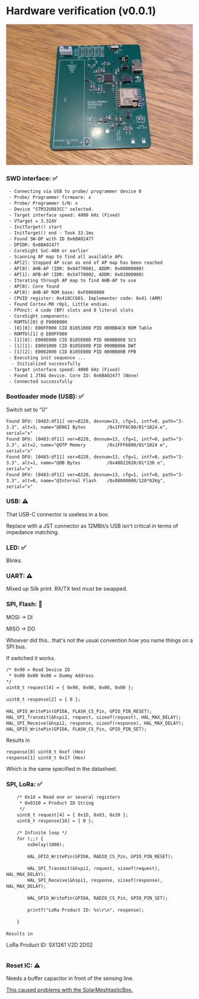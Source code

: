 # Hardware verification (v0.0.1)

![Drag Racing](./doc/pcb_v001_wc.jpg)

### SWD interface: ✅

```
 - Connecting via USB to probe/ programmer device 0
 - Probe/ Programmer firmware: x
 - Probe/ Programmer S/N: x
 - Device "STM32U083CC" selected.
 - Target interface speed: 4000 kHz (Fixed)
 - VTarget = 3.324V
 - InitTarget() start
 - InitTarget() end - Took 33.1ms
 - Found SW-DP with ID 0x6BA02477
 - DPIDR: 0x6BA02477
 - CoreSight SoC-400 or earlier
 - Scanning AP map to find all available APs
 - AP[2]: Stopped AP scan as end of AP map has been reached
 - AP[0]: AHB-AP (IDR: 0x84770001, ADDR: 0x00000000)
 - AP[1]: APB-AP (IDR: 0x54770002, ADDR: 0x01000000)
 - Iterating through AP map to find AHB-AP to use
 - AP[0]: Core found
 - AP[0]: AHB-AP ROM base: 0xF0000000
 - CPUID register: 0x410CC601. Implementer code: 0x41 (ARM)
 - Found Cortex-M0 r0p1, Little endian.
 - FPUnit: 4 code (BP) slots and 0 literal slots
 - CoreSight components:
 - ROMTbl[0] @ F0000000
 - [0][0]: E00FF000 CID B105100D PID 000BB4C0 ROM Table
 - ROMTbl[1] @ E00FF000
 - [1][0]: E000E000 CID B105E00D PID 000BB008 SCS
 - [1][1]: E0001000 CID B105E00D PID 000BB00A DWT
 - [1][2]: E0002000 CID B105E00D PID 000BB00B FPB
 - Executing init sequence ...
  - Initialized successfully
 - Target interface speed: 4000 kHz (Fixed)
 - Found 1 JTAG device. Core ID: 0x6BA02477 (None)
 - Connected successfully
```

### Bootloader mode (USB): ✅

Switch set to "0"

```
Found DFU: [0483:df11] ver=0220, devnum=13, cfg=1, intf=0, path="3-3.3", alt=3, name="@ENGI Bytes        /0x1FFF6C00/01*1024.e", serial="x"
Found DFU: [0483:df11] ver=0220, devnum=13, cfg=1, intf=0, path="3-3.3", alt=2, name="@OTP Memory        /0x1FFF6800/01*1024 e", serial="x"
Found DFU: [0483:df11] ver=0220, devnum=13, cfg=1, intf=0, path="3-3.3", alt=1, name="@OB Bytes          /0x40022020/01*136 e", serial="x"
Found DFU: [0483:df11] ver=0220, devnum=13, cfg=1, intf=0, path="3-3.3", alt=0, name="@Internal Flash    /0x08000000/128*02Kg", serial="x"
```

### USB: ⚠️

That USB-C connector is useless in a box.

Replace with a JST connector as 12MBit/s USB isn't critical in terms of impedance matching. 

### LED: ✅

Blinks.

### UART: ⚠️

Mixed up Silk print. RX/TX text must be swapped.

### SPI, Flash: 🚨

MOSI -> DI

MISO -> DO

Whoever did this..  that's not the usual convention how you name things on a SPI bus.

If switched it works.

```
/* 0x90 = Read Device ID
 * 0x00 0x00 0x00 = Dummy Address
*/
uint8_t request[4] = { 0x90, 0x00, 0x00, 0x00 };

uint8_t response[2] = { 0 };

HAL_GPIO_WritePin(GPIOA, FLASH_CS_Pin, GPIO_PIN_RESET);
HAL_SPI_Transmit(&hspi2, request, sizeof(request), HAL_MAX_DELAY);
HAL_SPI_Receive(&hspi2, response, sizeof(response), HAL_MAX_DELAY);
HAL_GPIO_WritePin(GPIOA, FLASH_CS_Pin, GPIO_PIN_SET);
```

Results in

```
response[0]	uint8_t	0xef (Hex)	
response[1]	uint8_t	0x17 (Hex)	
```

Which is the same specified in the datasheet.

### SPI, LoRa: ✅

```
	/* 0x1d = Read one or several registers
	 * 0x0320 = Product ID String
	 */
	uint8_t request[4] = { 0x1D, 0x03, 0x20 };
	uint8_t response[16] = { 0 };

	/* Infinite loop */
	for (;;) {
		osDelay(1000);

		HAL_GPIO_WritePin(GPIOA, RADIO_CS_Pin, GPIO_PIN_RESET);

		HAL_SPI_Transmit(&hspi1, request, sizeof(request), HAL_MAX_DELAY);
		HAL_SPI_Receive(&hspi1, response, sizeof(response), HAL_MAX_DELAY);

		HAL_GPIO_WritePin(GPIOA, RADIO_CS_Pin, GPIO_PIN_SET);

		printf("LoRa Product ID: %s\r\n", response);

	}

Results in

```
LoRa Product ID: SX1261 V2D 2D02
```

```

### Reset IC: ⚠️

Needs a buffer capacitor in front of  the sensing line. 

[This caused problems with the SolarMeshtasticBox.](https://github.com/dm5tt/SolarMeshtasticNode/issues/3)
